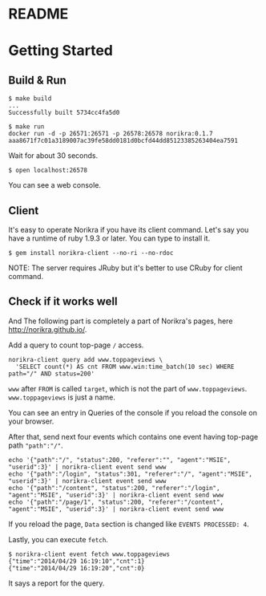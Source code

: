 # README

# Getting Started
## Build & Run

```
$ make build
...
Successfully built 5734cc4fa5d0

$ make run
docker run -d -p 26571:26571 -p 26578:26578 norikra:0.1.7
aaa8671f7c01a3189007ac39fe58dd0181d0bcfd44dd85123385263404ea7591
```

Wait for about 30 seconds.
```
$ open localhost:26578
```

You can see a web console.


## Client

It's easy to operate Norikra if you have its client command.
Let's say you have a runtime of ruby 1.9.3 or later. You can type to install it.
```
$ gem install norikra-client --no-ri --no-rdoc
```
NOTE: The server requires JRuby but it's better to use CRuby for client command.


## Check if it works well
And The following part is completely a part of Norikra's pages, here <http://norikra.github.io/>.

Add a query to count top-page `/` access.
```
norikra-client query add www.toppageviews \
  'SELECT count(*) AS cnt FROM www.win:time_batch(10 sec) WHERE path="/" AND status=200'
```
`www` after `FROM` is called `target`, which is not the part of `www.toppageviews`. `www.toppageviews` is just a name.

You can see an entry in Queries of the console if you reload the console on your browser.


After that, send next four events which contains one event having top-page path `"path":"/"`.

```
echo '{"path":"/", "status":200, "referer":"", "agent":"MSIE", "userid":3}' | norikra-client event send www
echo '{"path":"/login", "status":301, "referer":"/", "agent":"MSIE", "userid":3}' | norikra-client event send www
echo '{"path":"/content", "status":200, "referer":"/login", "agent":"MSIE", "userid":3}' | norikra-client event send www
echo '{"path":"/page/1", "status":200, "referer":"/content", "agent":"MSIE", "userid":3}' | norikra-client event send www
```

If you reload the page, `Data` section is changed like `EVENTS PROCESSED: 4`.

Lastly, you can execute `fetch`.

```
$ norikra-client event fetch www.toppageviews
{"time":"2014/04/29 16:19:10","cnt":1}
{"time":"2014/04/29 16:19:20","cnt":0}
```

It says a report for the query.


